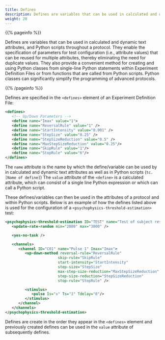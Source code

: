 ```yaml
---
title: Defines
description: Defines are variables that can be used in calculated and dynamic text attributes, and Python scripts.
weight: 20
---
```


{{% pageinfo %}}

Defines are variables that can be used in calculated and dynamic text attributes, and Python scripts throughout a protocol. They enable the specification of parameters for test configuration (i.e., attribute values) that can be reused for multiple attributes, thereby eliminating the need for duplicate values. They also provide a convenient method for creating and using Python classes from single-line Python statements within Experiment Definition Files or from functions that are called from Python scripts. Python classes can significantly simplify the programming of advanced protocols. 

{{% /pageinfo %}}

Defines are specified in the `<defines>` element of an Experiment Definition File:

```xml
<defines>
   <!-- Up/Down Parameters -->
   <define name="Imax" value="1">
   <define name="ReversalRule" value="1" />
   <define name="StartIntensity" value="0.001" />
   <define name="StepSize" value="0.25" />
   <define name="StepSizeReduction" value="0.5" />
   <define name="MaxStepSizeReduction" value="0.25"/>
   <define name="SkipRule" value="1"/>
   <define name="StopRule" value="6"/>
</defines>
```

The `name` attribute is the name by which the define/variable can be used by in calculated and dynamic text attributes as well as in Python scripts (`tc.[Name of define]`) The `value` attribute of the `<define>` is a calculated attribute, which can consist of a single line Python expression or which can call a Python script.


These defines/variables can then be used in the attributes of a protocol and within Python scripts. Below is an example of how the defines listed above is used for the configuration of a `<psychophysics-threshold-estimation>` test:

```xml
<psychophysics-threshold-estimation ID="TEST" name="Test of subject response" stimulus-update-rate="20000">
   <update-rate-random min="2000" max="3000" />

   <yes-no-task />

   <channels>
      <channel ID="C01" name="Pulse 1" Imax="Imax">
         <up-down-method reversal-rule="ReversalRule"
                        skip-rule="SkipRule"
                        start-intensity="StartIntensity"
                        step-size="StepSize"
                        max-step-size-reduction="MaxStepSizeReduction"
                        step-size-reduction="StepSizeReduction"
                        stop-rule="StopRule" />

         <stimulus>
            <pulse Is="x" Ts="1" Tdelay="0"/>
         </stimulus>
      </channel>
   </channels>
</psychophysics-threshold-estimation>
```

Defines are create in the order they appear in the `<defines>` element and previously created defines can be used in the `value` attribute of subsequently defines.
